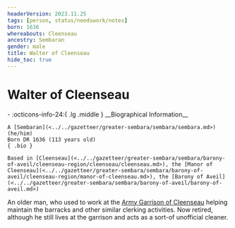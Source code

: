 ```yaml
---
headerVersion: 2023.11.25
tags: [person, status/needswork/notes]
born: 1636
whereabouts: Cleenseau
ancestry: Sembaran
gender: male
title: Walter of Cleenseau
hide_toc: true
---
```

# Walter of Cleenseau
<div class="grid cards ext-narrow-margin ext-one-column" markdown>
- :octicons-info-24:{ .lg .middle } __Biographical Information__

    A [Sembaran](<../../gazetteer/greater-sembara/sembara/sembara.md>) (he/him)  
    Born DR 1636 (113 years old)  
    { .bio }

    Based in [Cleenseau](<../../gazetteer/greater-sembara/sembara/barony-of-aveil/cleenseau-region/cleenseau/cleenseau.md>), the [Manor of Cleenseau](<../../gazetteer/greater-sembara/sembara/barony-of-aveil/cleenseau-region/manor-of-cleenseau.md>), the [Barony of Aveil](<../../gazetteer/greater-sembara/sembara/barony-of-aveil/barony-of-aveil.md>)
</div>


An older man, who used to work at the [Army Garrison of Cleenseau](<../../groups/sembaran-army/army-garrison-of-cleenseau.md>) helping maintain the barracks and other similar clerking activities. Now retired, although he still lives at the garrison and acts as a sort-of unofficial cleaner.